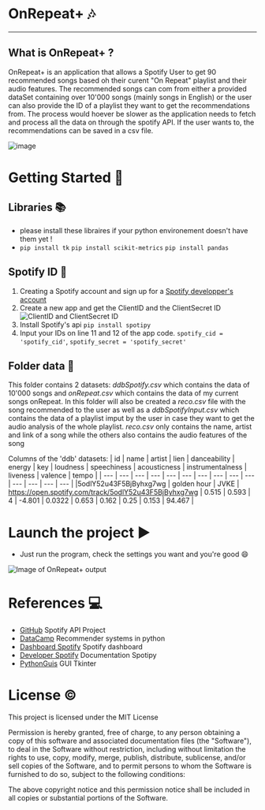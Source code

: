 # OnRepeat+ 🎶
---
## What is OnRepeat+ ?

OnRepeat+ is an application that allows a Spotify User to get 90 recommended songs based oh their curent "On Repeat" playlist and their audio features. The recommended songs can com from either a provided dataSet containing over 10'000 songs (mainly songs in English) or the user can also provide the ID of a playlist they want to get the recommendations from. The process would hoever be slower as the application needs to fetch and process all the data on through the spotify API. If the user wants to, the recommendations can be saved in a csv file.


![image](https://user-images.githubusercontent.com/71267194/205450463-62fd06c5-5a35-43f0-945a-804c3e2a5c4e.png)



# Getting Started 🔧

## Libraries 📚
  + please install these libraires if your python environement doesn't have them yet ! 
  + `pip install tk` `pip install scikit-metrics` `pip install pandas`


## Spotify ID 📝
1) Creating a Spotify account and sign up for a [Spotify developper's account](https://developer.spotify.com/dashboard/)
2) Create a new app and get the ClientID and the ClientSecret ID![ClientID and ClientSecret ID](https://user-images.githubusercontent.com/71267194/205448661-d4c553fa-9fc9-4e39-9433-5c724186cdeb.png)
3) Install Spotify's api `pip install spotipy`
4) Input your IDs on line 11 and 12 of the app code. `spotify_cid = 'spotify_cid'`, `spotify_secret = 'spotify_secret'`
 
 
## Folder data 📁
This folder contains 2 datasets: _ddbSpotify.csv_ which contains the data of 10'000 songs and _onRepeat.csv_ which contains the data of my current songs onRepeat. In this folder will also be created a _reco.csv_ file with the song recommended to the user as well as a _ddbSpotifyInput.csv_ which contains the data of a playlist imput by the user in case they want to get the audio analysis of the whole playlist. _reco.csv_ only contains the name, artist and link of a song while the others also contains the audio features of the song 

Columns of the 'ddb' datasets:
| id | name | artist | lien | danceability | energy | key | loudness | speechiness | acousticness | instrumentalness | liveness | valence | tempo |
| --- | --- | --- | --- | --- | --- | --- | --- | --- | --- | --- | --- | --- | --- |
|5odlY52u43F5BjByhxg7wg | golden hour | JVKE | https://open.spotify.com/track/5odlY52u43F5BjByhxg7wg | 0.515 | 0.593 | 4 | -4.801 | 0.0322 | 0.653 | 0.162 | 0.25 | 0.153 | 94.467 |


# Launch the project ▶️

+ Just run the program, check the settings you want and you're good 😄

![Image of OnRepeat+ output](https://user-images.githubusercontent.com/71267194/205446977-3efc6e9f-cfdb-41c8-a02c-5968aaf7fa07.png)


# References 💻

+ [GitHub](https://github.com/anushakuppahally/spotify-api-project) Spotify API Project
+ [DataCamp](https://www.datacamp.com/tutorial/recommender-systems-python) Recommender systems in python
+ [Dashboard Spotify](https://developer.spotify.com/dashboard/) Spotify dashboard
+ [Developer Spotify](https://developer.spotify.com/documentation/web-api/reference/#/operations/get-playlists-tracks) Documentation Spotipy
+ [PythonGuis](https://www.pythonguis.com/tutorials/create-gui-tkinter/) GUI Tkinter

# License ©️

This project is licensed under the MIT License

Permission is hereby granted, free of charge, to any person obtaining a copy of this software and associated documentation files (the "Software"), to deal in the Software without restriction, including without limitation the rights to use, copy, modify, merge, publish, distribute, sublicense, and/or sell copies of the Software, and to permit persons to whom the Software is furnished to do so, subject to the following conditions:

The above copyright notice and this permission notice shall be included in all copies or substantial portions of the Software.


